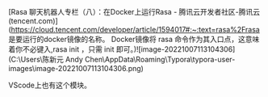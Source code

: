 [Rasa 聊天机器人专栏（八）：在Docker上运行Rasa - 腾讯云开发者社区-腾讯云 (tencent.com)](https://cloud.tencent.com/developer/article/1594017#:~:text=rasa%2Frasa 是要运行的docker镜像的名称。 Docker镜像将 rasa 命令作为其入口点，这意味着你不必键入,rasa init ，只需 init 即可。)![image-20221007113104306](C:\Users\陈新元 Andy Chen\AppData\Roaming\Typora\typora-user-images\image-20221007113104306.png)

VScode上也有这个模块。